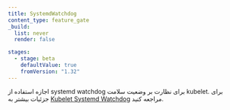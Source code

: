 ```yaml
---
title: SystemdWatchdog
content_type: feature_gate
_build:
  list: never
  render: false

stages:
  - stage: beta
    defaultValue: true
    fromVersion: "1.32"
---
```

اجازه استفاده از systemd watchdog برای نظارت بر وضعیت سلامت kubelet.
برای جزئیات بیشتر به [Kubelet Systemd Watchdog](/docs/reference/node/systemd-watchdog/) مراجعه کنید.